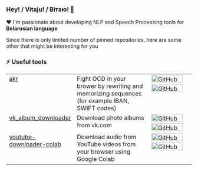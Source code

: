 ### Hey! / Vitaju! / Вітаю! 👋

:hearts: I'm passionate about developing NLP and Speech Processing tools for **Belarusian language**

Since there is only limited number of pinned repositories, here are some other that might be interesting for you

### ⚡️ Useful tools
<table>
  <tr>
    <td valign="top" width="25%"><a href="https://github.com/navalnica/akr">akr</a></td>
    <td valign="top" width="50%">Fight OCD in your brower by rewriting and memorizing sequences (for example IBAN, SWIFT codes)</td>
    <td valign="top" width="25%">
      <img style="width: 85px; height: 21px;" alt="GitHub Repo stars" src="https://img.shields.io/github/stars/navalnica/akr?style=social">
      &nbsp&nbsp
      <img style="width: 85px; height: 21px;" alt="GitHub forks" src="https://img.shields.io/github/forks/navalnica/akr?style=social">
    </td>
  </tr>
  <tr>
    <td valign="top" width="25%"><a href="https://github.com/navalnica/vk_album_downloader">vk_album_downloader</a></td>
    <td valign="top" width="50%">Download photo albums from vk.com</td>
    <td valign="top" width="25%">
      <img style="width: 85px; height: 21px;" alt="GitHub Repo stars" src="https://img.shields.io/github/stars/navalnica/vk_album_downloader?style=social">
      &nbsp&nbsp
      <img style="width: 85px; height: 21px;" alt="GitHub forks" src="https://img.shields.io/github/forks/navalnica/vk_album_downloader?style=social">
    </td>
  </tr>
  <tr>
    <td valign="top" width="25%"><a href="https://github.com/navalnica/youtube-downloader-colab">youtube-downloader-colab</a></td>
    <td valign="top" width="50%">Download audio from YouTube videos from your browser using Google Colab</td>
    <td valign="top" width="25%">
      <img style="width: 85px; height: 21px;" alt="GitHub Repo stars" src="https://img.shields.io/github/stars/navalnica/youtube-downloader-colab?style=social">
      &nbsp&nbsp
      <img style="width: 85px; height: 21px;" alt="GitHub forks" src="https://img.shields.io/github/forks/navalnica/youtube-downloader-colab?style=social">
    </td>
  </tr>
</table>


